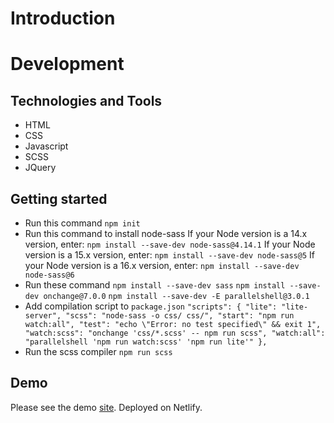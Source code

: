 # Introduction

# Development

## Technologies and Tools

- HTML
- CSS
- Javascript
- SCSS
- JQuery

## Getting started

- Run this command `npm init`
- Run this command to install node-sass
  If your Node version is a 14.x version, enter:
  `npm install --save-dev node-sass@4.14.1`
  If your Node version is a 15.x version, enter:
  `npm install --save-dev node-sass@5`
  If your Node version is a 16.x version, enter:
  `npm install --save-dev node-sass@6`
- Run these command
  `npm install --save-dev sass`
  `npm install --save-dev onchange@7.0.0`
  `npm install --save-dev -E parallelshell@3.0.1`
- Add compilation script to `package.json`
  `"scripts": { "lite": "lite-server", "scss": "node-sass -o css/ css/", "start": "npm run watch:all", "test": "echo \"Error: no test specified\" && exit 1", "watch:scss": "onchange 'css/*.scss' -- npm run scss", "watch:all": "parallelshell 'npm run watch:scss' 'npm run lite'" },`
- Run the scss compiler
  `npm run scss`

## Demo

Please see the demo [site](https://landing-company.netlify.app). Deployed on Netlify.
